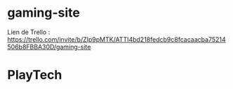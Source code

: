 # gaming-site

Lien de Trello : https://trello.com/invite/b/ZIp9pMTK/ATTI4bd218fedcb9c8fcacaacba75214506b8FBBA30D/gaming-site

# PlayTech
